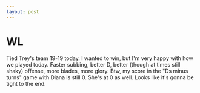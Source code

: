 ```yaml
---
layout: post
---
```


# WL

Tied Trey&#39;s team 19-19 today. I wanted to win, but I&#39;m very happy with how we played today. Faster subbing, better D, better (though at times still shaky) offense, more blades, more glory. Btw, my score in the &quot;Ds minus turns&quot; game with Diana is still 0. She&#39;s at 0 as well. Looks like it&#39;s gonna be tight to the end.